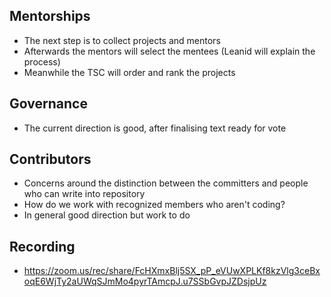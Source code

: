 ## Mentorships

- The next step is to collect projects and mentors
- Afterwards the mentors will select the mentees (Leanid will explain the process)
- Meanwhile the TSC will order and rank the projects

## Governance

- The current direction is good, after finalising text ready for vote

## Contributors

- Concerns around the distinction between the committers and people who can write into repository
- How do we work with recognized members who aren't coding?
- In general good direction but work to do

## Recording

- https://zoom.us/rec/share/FcHXmxBlj5SX_pP_eVUwXPLKf8kzVlg3ceBxoqE6WjTy2aUWqSJmMo4pyrTAmcpJ.u7SSbGvpJZDsjpUz
